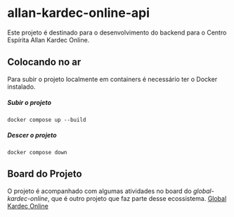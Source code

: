 # allan-kardec-online-api

Este projeto é destinado para o desenvolvimento do backend para o Centro Espírita Allan Kardec Online.

## Colocando no ar

Para subir o projeto localmente em containers é necessário ter o Docker instalado.

##### Subir o projeto

`docker compose up --build`

##### Descer o projeto

`docker compose down`

## Board do Projeto

O projeto é acompanhado com algumas atividades no board do _global-kardec-online_, que é outro projeto que faz parte desse ecossistema.
[Global Kardec Online](https://trello.com/b/HABjMbQP/global-kardec-educacional)
